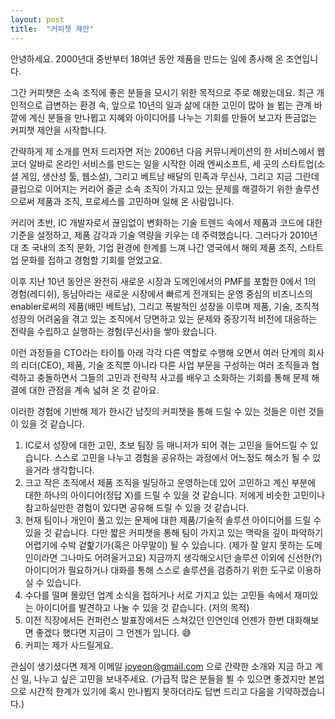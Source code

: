 ```yaml
---
layout: post
title:  "커피챗 제안"
---
```


안녕하세요.
2000년대 중반부터 18여년 동안 제품을 만드는 일에 종사해 온 조연입니다.

그간 커피챗은 소속 조직에 좋은 분들을 모시기 위한 목적으로 주로 해왔는데요. 최근 개인적으로 급변하는 환경 속, 앞으로 10년의 일과 삶에 대한 고민이 많아 늘 뵙는 관계 바깥에 계신 분들을 만나뵙고 지혜와 아이디어를 나누는 기회를 만들어 보고자 뜬금없는 커피챗 제안을 시작합니다.

간략하게 제 소개를 먼저 드리자면 저는 2006년 다음 커뮤니케이션의 한 서비스에서 웹 코더 알바로 온라인 서비스를 만드는 일을 시작한 이래 엔씨소프트, 세 곳의 스타트업(소셜 게임, 생산성 툴, 웹소설), 그리고 베트남 배달의 민족과 무신사, 그리고 지금 그란데클립으로 이어지는 커리어 줄곧 소속 조직이 가지고 있는 문제를 해결하기 위한 솔루션으로써 제품과 조직, 프로세스를 고민하며 일해 온 사람입니다.

커리어 초반, IC 개발자로서 끊임없이 변화하는 기술 트렌드 속에서 제품과 코드에 대한 기준을 설정하고, 제품 감각과 기술 역량을 키우는 데 주력했습니다. 그러다가 2010년대 초 국내의 조직 문화, 기업 환경에 한계를 느껴 나간 영국에서 해외 제품 조직, 스타트업 문화를 접하고 경험할 기회를 얻었고요.

이후 지난 10년 동안은 완전히 새로운 시장과 도메인에서의 PMF를 포함한 0에서 1의 경험(레디쉬), 동남아라는 새로운 시장에서 빠르게 전개되는 운영 중심의 비즈니스의 enabler로써의 제품(배민 베트남), 그리고 폭발적인 성장을 이루며 제품, 기술, 조직적 성장의 어려움을 겪고 있는 조직에서 당면하고 있는 문제와 중장기적 비전에 대응하는 전략을 수립하고 실행하는 경험(무신사)을 쌓아 왔습니다.

이런 과정들을 CTO라는 타이틀 아래 각각 다른 역할로 수행해 오면서 여러 단계의 회사의 리더(CEO), 제품, 기술 조직뿐 아니라 다른 사업 부문을 구성하는 여러 조직들과 협력하고 충돌하면서 그들의 고민과 전략적 사고를 배우고 소화하는 기회를 통해 문제 해결에 대한 관점을 계속 넓혀 온 것 같아요.

이러한 경험에 기반해 제가 한시간 남짓의 커피챗을 통해 드릴 수 있는 것들은 이런 것들이 있을 것 같습니다.

1. IC로서 성장에 대한 고민, 초보 팀장 등 매니저가 되어 겪는 고민을 들어드릴 수 있습니다. 스스로 고민을 나누고 경험을 공유하는 과정에서 어느정도 해소가 될 수 있을거라 생각합니다.
2. 크고 작은 조직에서 제품 조직을 빌딩하고 운영하는데 있어 고민하고 계신 부분에 대한 하나의 아이디어(정답 X)를 드릴 수 있을 것 같습니다. 저에게 비슷한 고민이나 참고하실만한 경험이 있다면 공유해 드릴 수 있을 것 같습니다.
3. 현재 팀이나 개인이 풀고 있는 문제에 대한 제품/기술적 솔루션 아이디어를 드릴 수 있을 것 같습니다. 다만 짧은 커피챗을 통해 팀이 가지고 있는 맥락을 깊이 파악하기 어렵기에 수박 겉핥기가(혹은 아무말이) 될 수 있습니다. (제가 잘 알지 못하는 도메인이라면 그나마도 어려울거고요) 지금까지 생각해오시던 솔루션 이외에 신선한(?) 아이디어가 필요하거나 대화를 통해 스스로 솔루션을 검증하기 위한 도구로 이용하실 수 있습니다.
4. 수다를 떨며 몰랐던 업계 소식을 접하거나 서로 가지고 있는 고민들 속에서 재미있는 아이디어를 발견하고 나눌 수 있을 것 같습니다. (저의 목적)
5. 이전 직장에서든 컨퍼런스 발표장에서든 스쳐갔던 인연인데 언젠가 한번 대화해보면 좋겠다 했다면 지금이 그 언젠가 입니다. 😅 
6. 커피는 제가 사드릴게요.

관심이 생기셨다면 제게 이메일 joyeon@gmail.com 으로 간략한 소개와 지금 하고 계신 일, 나누고 싶은 고민을 보내주세요. (가급적 많은 분들을 뵐 수 있으면 좋겠지만 본업으로 시간적 한계가 있기에 혹시 만나뵙지 못하더라도 답변 드리고 다음을 기약하겠습니다.)

